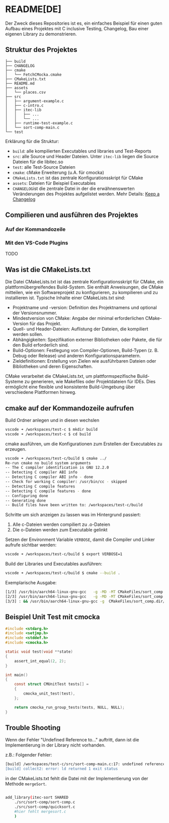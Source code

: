 # README[DE]

Der Zweck dieses Repositories ist es, ein einfaches Beispiel für einen guten Aufbau eines Projektes mit C inclusive Testing, Changelog, Bau einer eigenen Library zu demonstrieren.

## Struktur des Projektes

```
├── build
├── CHANGELOG
├── cmake
│   └── FetchCMocka.cmake
├── CMakeLists.txt
├── README.md
├── assets
│   └── places.csv
├── src
│   ├── argument-example.c
│   ├── c-intro.c
│   ├── itec-lib
│   │   ├── ...
│   │   └── ...
│   ├── runtime-test-example.c
│   └── sort-comp-main.c
└── test
```

Erklärung für die Struktur:

- `build`: alle kompilierten Executables und libraries und Test-Reports
- `src`: alle Source und Header Dateien. Unter `itec-lib` liegen die Source Dateien für die libitec.so
- `test`: alle Test-Source Dateien
- `cmake`: cMake Erweiterung (u.A. für cmocka)
- `CMakeLists.txt` ist das zentrale Konfigurationsskript für CMake
- `assets`: Dateien für Beispiel Executables
- `CHANGELOG`ist die zentrale Datei in der die erwähnenswerten Veränderungen des Projektes aufgelistet werden. Mehr Details: [Keep a Changelog](https://keepachangelog.com/en/1.1.0/)

## Compilieren und ausführen des Projektes

### Auf der Kommandozeile 

### Mit den VS-Code Plugins

TODO

## Was ist die CMakeLists.txt

Die Datei CMakeLists.txt ist das zentrale Konfigurationsskript für CMake, ein plattformübergreifendes Build-System. Sie enthält Anweisungen, die CMake mitteilen, wie ein Softwareprojekt zu konfigurieren, zu kompilieren und zu installieren ist. Typische Inhalte einer CMakeLists.txt sind:

-	Projektname und -version: Definition des Projektnamens und optional der Versionsnummer.
-	Mindestversion von CMake: Angabe der minimal erforderlichen CMake-Version für das Projekt.
-	Quell- und Header-Dateien: Auflistung der Dateien, die kompiliert werden sollen.
-	Abhängigkeiten: Spezifikation externer Bibliotheken oder Pakete, die für den Build erforderlich sind.
-	Build-Optionen: Festlegung von Compiler-Optionen, Build-Typen (z. B. Debug oder Release) und anderen Konfigurationsparametern.
-	Zieldefinitionen: Erstellung von Zielen wie ausführbaren Dateien oder Bibliotheken und deren Eigenschaften.

CMake verarbeitet die CMakeLists.txt, um plattformspezifische Build-Systeme zu generieren, wie Makefiles oder Projektdateien für IDEs. Dies ermöglicht eine flexible und konsistente Build-Umgebung über verschiedene Plattformen hinweg.


## cmake auf der Kommandozeile aufrufen

Build Ordner anlegen und in diesen wechslen
```bash
vscode ➜ /workspaces/test-c $ mkdir build
vscode ➜ /workspaces/test-c $ cd build
```

cmake ausführen, um die Konfigurationen zum Erstellen der Executables zu erzeugen.

```bash
vscode ➜ /workspaces/test-c/build $ cmake ../
Re-run cmake no build system arguments
-- The C compiler identification is GNU 12.2.0
-- Detecting C compiler ABI info
-- Detecting C compiler ABI info - done
-- Check for working C compiler: /usr/bin/cc - skipped
-- Detecting C compile features
-- Detecting C compile features - done
-- Configuring done
-- Generating done
-- Build files have been written to: /workspaces/test-c/build
```

Schritte um sich anzeigen zu lassen was im Hintergrund passiert:

1. Alle c-Dateien werden compiliert zu .o-Dateien
2. Die o-Dateien werden zum Executable gelinkt

Setzen der Environment Variable `VERBOSE`, damit die Compiler und Linker aufrufe sichtbar werden:
```bash
vscode ➜ /workspaces/test-c/build $ export VERBOSE=1

```

Build der Libraries und Executables ausführen:

```bash
vscode ➜ /workspaces/test-c/build $ cmake --build .
```

Exemplarische Ausgabe:

```bash
[1/3] /usr/bin/aarch64-linux-gnu-gcc   -g -MD -MT CMakeFiles/sort_comp.dir/src/sort-comp-main.c.o -MF CMakeFiles/sort_comp.dir/src/sort-comp-main.c.o.d -o CMakeFiles/sort_comp.dir/src/sort-comp-main.c.o -c /workspaces/test-c/src/sort-comp-main.c
[2/3] /usr/bin/aarch64-linux-gnu-gcc   -g -MD -MT CMakeFiles/sort_comp.dir/src/sort-comp/sort-comp.c.o -MF CMakeFiles/sort_comp.dir/src/sort-comp/sort-comp.c.o.d -o CMakeFiles/sort_comp.dir/src/sort-comp/sort-comp.c.o -c /workspaces/test-c/src/sort-comp/sort-comp.c
[3/3] : && /usr/bin/aarch64-linux-gnu-gcc -g  CMakeFiles/sort_comp.dir/src/sort-comp/sort-comp.c.o CMakeFiles/sort_comp.dir/src/sort-comp-main.c.o -o sort_comp   && :
```

## Beispiel Unit Test mit cmocka

```c 
#include <stdarg.h>
#include <setjmp.h>
#include <stddef.h>
#include <cmocka.h>

static void test(void **state)
{
    assert_int_equal(2, 2);
}

int main()
{
    const struct CMUnitTest tests[] =
    {
        cmocka_unit_test(test),
    };

    return cmocka_run_group_tests(tests, NULL, NULL);
}
```


## Trouble Shooting

Wenn der Fehler "Undefined Reference to..." auftritt, dann ist die Implementierung in der Library nicht vorhanden.

z.B.: Folgender Fehler:

```bash
[build] /workspaces/test-c/src/sort-comp-main.c:17: undefined reference to `mergeSort'
[build] collect2: error: ld returned 1 exit status
```

in der CMakeLists.txt fehlt die Datei mit der Implementierung von der Methode `mergeSort`.

```bash

add_library(itec-sort SHARED 
    ./src/sort-comp/sort-comp.c
    ./src/sort-comp/quicksort.c
    #hier fehlt mergesort.c
    )

```

